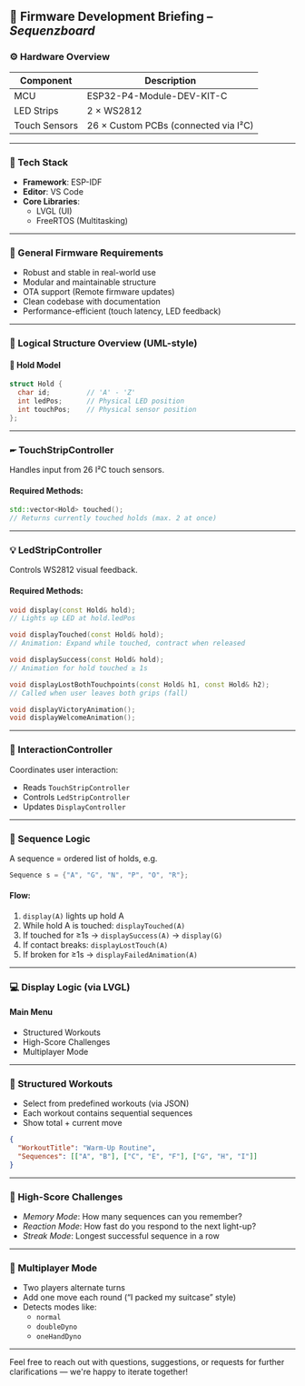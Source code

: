 ## 🌟 Firmware Development Briefing – *Sequenzboard*


### ⚙️ Hardware Overview

| Component        | Description                            |
|------------------|----------------------------------------|
| MCU              | ESP32-P4-Module-DEV-KIT-C              |
| LED Strips       | 2 × WS2812                             |
| Touch Sensors    | 26 × Custom PCBs (connected via I²C)   |

---

### 🧰 Tech Stack

- **Framework**: ESP-IDF  
- **Editor**: VS Code  
- **Core Libraries**:  
  - LVGL (UI)  
  - FreeRTOS (Multitasking)  

---

### 🧠 General Firmware Requirements

- Robust and stable in real-world use
- Modular and maintainable structure
- OTA support (Remote firmware updates)
- Clean codebase with documentation
- Performance-efficient (touch latency, LED feedback)

---

### 🧱 Logical Structure Overview (UML-style)

#### 🧹 Hold Model
```cpp
struct Hold {
  char id;         // 'A' - 'Z'
  int ledPos;      // Physical LED position
  int touchPos;    // Physical sensor position
};
```

---

### 🖛 TouchStripController

Handles input from 26 I²C touch sensors.

#### Required Methods:
```cpp
std::vector<Hold> touched(); 
// Returns currently touched holds (max. 2 at once)
```

---

### 💡 LedStripController

Controls WS2812 visual feedback.

#### Required Methods:
```cpp
void display(const Hold& hold);               
// Lights up LED at hold.ledPos

void displayTouched(const Hold& hold);        
// Animation: Expand while touched, contract when released

void displaySuccess(const Hold& hold);        
// Animation for hold touched ≥ 1s

void displayLostBothTouchpoints(const Hold& h1, const Hold& h2);
// Called when user leaves both grips (fall)

void displayVictoryAnimation();               
void displayWelcomeAnimation();               
```

---

### 🤖 InteractionController

Coordinates user interaction:
- Reads `TouchStripController`
- Controls `LedStripController`
- Updates `DisplayController`

---

### 🔁 Sequence Logic

A sequence = ordered list of holds, e.g.
```cpp
Sequence s = {"A", "G", "N", "P", "O", "R"};
```

#### Flow:
1. `display(A)` lights up hold A  
2. While hold A is touched: `displayTouched(A)`  
3. If touched for ≥1s → `displaySuccess(A)` → `display(G)`  
4. If contact breaks: `displayLostTouch(A)`  
5. If broken for ≥1s → `displayFailedAnimation(A)`  

---

### 💻 Display Logic (via LVGL)

#### Main Menu
- Structured Workouts
- High-Score Challenges
- Multiplayer Mode

---

### 🧘 Structured Workouts

- Select from predefined workouts (via JSON)
- Each workout contains sequential sequences
- Show total + current move
```json
{
  "WorkoutTitle": "Warm-Up Routine",
  "Sequences": [["A", "B"], ["C", "E", "F"], ["G", "H", "I"]]
}
```

---

### 🧠 High-Score Challenges

- *Memory Mode*: How many sequences can you remember?
- *Reaction Mode*: How fast do you respond to the next light-up?
- *Streak Mode*: Longest successful sequence in a row

---

### 👫 Multiplayer Mode

- Two players alternate turns
- Add one move each round (“I packed my suitcase” style)
- Detects modes like:
  - `normal`
  - `doubleDyno`
  - `oneHandDyno`

---

Feel free to reach out with questions, suggestions, or requests for further clarifications — we're happy to iterate together!

